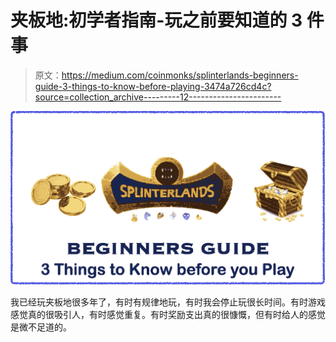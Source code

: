 # 夹板地:初学者指南-玩之前要知道的 3 件事

> 原文：<https://medium.com/coinmonks/splinterlands-beginners-guide-3-things-to-know-before-playing-3474a726cd4c?source=collection_archive---------12----------------------->

![](img/867163d73918de3c8b84debc0d486f2d.png)

我已经玩夹板地很多年了，有时有规律地玩，有时我会停止玩很长时间。有时游戏感觉真的很吸引人，有时感觉重复。有时奖励支出真的很慷慨，但有时给人的感觉是微不足道的。